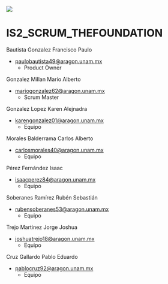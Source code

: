 ![](https://static.wikia.nocookie.net/leagueoflegends/images/0/07/League_of_Legends_icon.png/revision/latest?cb=20191018194326)
# IS2_SCRUM_THEFOUNDATION

Bautista Gonzalez Francisco Paulo
- paulobautista49@aragon.unam.mx
  - Product Owner

Gonzalez Millan Mario Alberto
- mariogonzalez62@aragon.unam.mx
  - Scrum Master

Gonzalez Lopez Karen Alejnadra
- karengonzalez01@aragon.unam.mx
  - Equipo

Morales Balderrama Carlos Alberto
- carlosmorales40@aragon.unam.mx
  - Equipo

Pérez Fernández Isaac
- isaacperez84@aragon.unam.mx
  - Equipo

Soberanes Ramírez Rubén Sebastián
- rubensoberanes53@aragon.unam.mx
  - Equipo

Trejo Martinez Jorge Joshua
- joshuatrejo18@aragon.unam.mx
  - Equipo
 
 Cruz Gallardo Pablo Eduardo
- pablocruz92@aragon.unam.mx
  - Equipo
